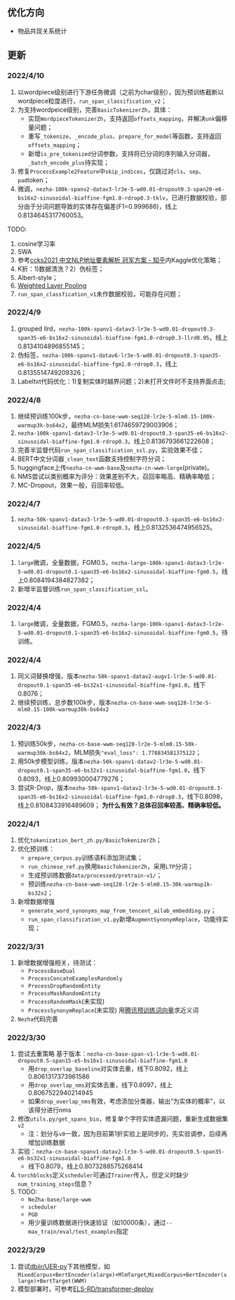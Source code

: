 ## 优化方向

- 物品共现关系统计

## 更新

### 2022/4/10
1. 以wordpiece级别进行下游任务微调（之前为char级别），因为预训练截断以wordpiece粒度进行，`run_span_classification_v2`；
2. 为支持wordpeice级别，完善`BasicTokenizerZh`，具体：
   - 实现`WordpieceTokenizerZh`，支持返回`offsets_mapping`，并解决`unk`偏移量问题；
   - 重写`_tokenize`、`_encode_plus`、`prepare_for_model`等函数，支持返回`offsets_mapping`；
   - 新增`is_pre_tokenized`分词参数，支持将已分词的序列输入分词器，`_batch_encode_plus`待实现；
3. 修复`ProcessExample2Feature`中`skip_indices`，仅跳过对`cls`、`sep`、`pad`token；
4. 微调，`nezha-100k-spanv2-datav3-lr3e-5-wd0.01-dropout0.3-span20-e6-bs16x2-sinusoidal-biaffine-fgm1.0-rdrop0.3-tklv`，已进行数据校验，部分由于分词问题导致的实体存在偏差(F1=0.999686)，线上0.8134645317760053。

TODO:
1. cosine学习率
2. SWA
3. 参考[ccks2021 中文NLP地址要素解析 冠军方案 - 知乎](https://zhuanlan.zhihu.com/p/449676168)内Kaggle优化策略；
4. K折：1)数据清洗？2）伪标签；
5. Albert-style；
6. [Weighted Layer Pooling](https://www.kaggle.com/code/rhtsingh/utilizing-transformer-representations-efficiently/notebook)
7. `run_span_classfication_v1`未作数据校验，可能存在问题；

### 2022/4/9
1. grouped llrd，`nezha-100k-spanv1-datav3-lr3e-5-wd0.01-dropout0.3-span35-e6-bs16x2-sinusoidal-biaffine-fgm1.0-rdrop0.3-llrd0.95`，线上0.8134104896855145；
2. 伪标签，`nezha-100k-spanv1-datav6-lr3e-5-wd0.01-dropout0.3-span35-e6-bs16x2-sinusoidal-biaffine-fgm1.0-rdrop0.3`，线上0.8135514749209326；
3. Labeltxt代码优化：1)复制实体时越界问题；2)未打开文件时不支持界面点击;

### 2022/4/8
1. 继续预训练100k步，`nezha-cn-base-wwm-seq128-lr2e-5-mlm0.15-100k-warmup3k-bs64x2`，最终MLM损失1.6174659729003906；
2. `nezha-100k-spanv1-datav3-lr3e-5-wd0.01-dropout0.3-span35-e6-bs16x2-sinusoidal-biaffine-fgm1.0-rdrop0.3`，线上0.8136793661222608；
3. 完善半监督代码`run_span_classification_ssl.py`，实验效果不佳；
4. BERT中文分词器`_clean_text`函数支持控制字符分词；
5. huggingface上传`nezha-cn-wwm-base`及`nezha-cn-wwm-large`(private)。
6. NMS尝试以类别概率为评分：效果差别不大，召回率略高、精确率略低；
7. MC-Dropout，效果一般，召回率较低。

### 2022/4/7
1. `nezha-50k-spanv1-datav3-lr3e-5-wd0.01-dropout0.3-span35-e6-bs16x2-sinusoidal-biaffine-fgm1.0-rdrop0.3`，线上0.8132536474956525。

### 2022/4/5

1. `large`微调，全量数据，FGM0.5，`nezha-large-100k-spanv1-datav3-lr2e-5-wd0.01-dropout0.1-span35-e6-bs16x2-sinusoidal-biaffine-fgm0.5`，线上0.8084194384827382；
2. 新增半监督训练`run_span_classification_ssl`。

### 2022/4/4
1. `large`微调，全量数据，FGM0.5，`nezha-large-100k-spanv1-datav3-lr2e-5-wd0.01-dropout0.1-span35-e6-bs16x2-sinusoidal-biaffine-fgm0.5`，待训练。

### 2022/4/4
1. 同义词替换增强，版本`nezha-50k-spanv1-datav2-augv1-lr3e-5-wd0.01-dropout0.1-span35-e6-bs32x1-sinusoidal-biaffine-fgm1.0`，线下0.8076；
2. 继续预训练，总步数100k步，版本`nezha-cn-base-wwm-seq128-lr3e-5-mlm0.15-100k-warmup30k-bs64x2`

### 2022/4/3
1. 预训练50k步，`nezha-cn-base-wwm-seq128-lr2e-5-mlm0.15-50k-warmup30k-bs64x2`，MLM损失`"eval_loss": 1.778834581375122`；
2. 用50k步模型训练，版本`nezha-50k-spanv1-datav2-lr3e-5-wd0.01-dropout0.1-span35-e6-bs32x1-sinusoidal-biaffine-fgm1.0`，线下0.8093，线上0.809930004779276；
3. 尝试R-Drop，版本`nezha-50k-spanv1-datav2-lr3e-5-wd0.01-dropout0.3-span35-e6-bs16x2-sinusoidal-biaffine-fgm1.0-rdrop0.3`，线下0.8098，线上0.8108433916489609；
    **为什么有效？总体召回率较高、精确率较低。**

### 2022/4/1
1. 优化`tokenization_bert_zh.py/BasicTokenizerZh`；
2. 优化预训练：
    - `prepare_corpus.py`训练语料添加测试集；
    - `run_chinese_ref.py`换用`BasicTokenizerZh`，采用`LTP`分词；
    - 生成预训练数据`data/processed/pretrain-v1/`；
    - 预训练`nezha-cn-base-wwm-seq128-lr2e-5-mlm0.15-30k-warmup1k-bs32x2`；
3. 新增数据增强
    - `generate_word_synonyms_map_from_tencent_ailab_embedding.py`；
    - `run_span_classification_v1.py`新增`AugmentSynonymReplace`，功能待实现；

### 2022/3/31
1. 新增数据增强相关，待测试：
    - `ProcessBaseDual`
    - `ProcessConcateExamplesRandomly`
    - `ProcessDropRandomEntity`
    - `ProcessMaskRandomEntity`
    - `ProcessRandomMask`(未实现)
    - `ProcessSynonymReplace`(未实现)
        用[腾讯预训练词向量](https://ai.tencent.com/ailab/nlp/zh/embedding.html)求近义词
2. `Nezha`代码完善

### 2022/3/30

1. 尝试去重策略
    基于版本：`nezha-cn-base-span-v1-lr3e-5-wd0.01-dropout0.5-span15-e5-bs16x1-sinusoidal-biaffine-fgm1.0`
    - 用`drop_overlap_baseline`对实体去重，线下0.8092，线上0.8061317373961586
    - 用`drop_overlap_nms`对实体去重，线下0.8097，线上0.8067522940214945
    - 如果`drop_overlap_nms`有效，考虑添加分类器，输出“为实体的概率”，以该得分进行nms
2. 修改`utils.py/get_spans_bio`，修复单个字符实体遗漏问题，重新生成数据集`v2`
    - 注：划分与`v0`一致，因为目前第1折实验上是同步的，先实验调参，后续再增加训练数据
3. 实验：`nezha-cn-base-spanv1-datav2-lr3e-5-wd0.01-dropout0.5-span35-e6-bs32x1-sinusoidal-biaffine-fgm1.0`
    - 线下0.8079，线上0.8073288575268414
4. `torchblocks`定义`scheduler`可通过`Trainer`传入，但定义时缺少`num_training_steps`信息？
5. TODO: 
   - `NeZha-base/large-wwm`
   - `scheduler`
   - `PGD`
   - 用少量训练数据进行快速验证（如10000条），通过`--max_train/eval/test_examples`指定

### 2022/3/29
1. 尝试[dbiir/UER-py](https://github.com/dbiir/UER-py)下其他模型，如`MixedCorpus+BertEncoder(xlarge)+MlmTarget`,`MixedCorpus+BertEncoder(xlarge)+BertTarget(WWM)`
2. 模型部署时，可参考[ELS-RD/transformer-deploy](https://github.com/ELS-RD/transformer-deploy)
